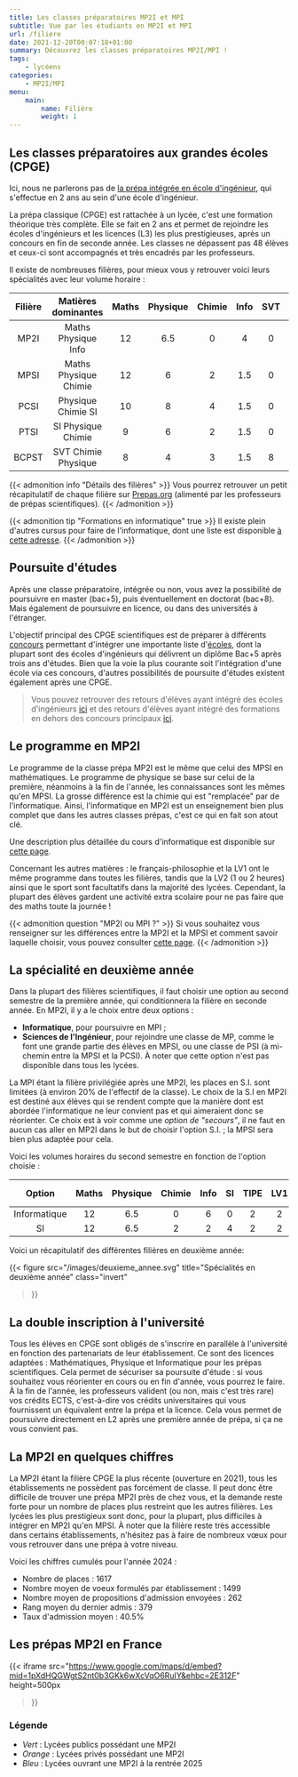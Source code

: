 ```yaml
---
title: Les classes préparatoires MP2I et MPI
subtitle: Vue par les étudiants en MP2I et MPI
url: /filiere
date: 2021-12-20T00:07:18+01:00
summary: Découvrez les classes préparatoires MP2I/MPI !
tags:
    - lycéens
categories:
    - MP2I/MPI
menu:
    main:
        name: Filière
        weight: 1
---
```


## Les classes préparatoires aux grandes écoles (CPGE)

Ici, nous ne parlerons pas de [la prépa intégrée en école d'ingénieur](https://www.onisep.fr/formation/les-principaux-domaines-de-formation/les-ecoles-d-ingenieurs/les-prepas-integrees-en-ecole-d-ingenieurs), qui s'effectue en 2 ans au sein d'une école d'ingénieur.

La prépa classique (CPGE) est rattachée à un lycée, c'est une formation théorique très complète. Elle se fait en 2 ans et permet de rejoindre les écoles d'ingénieurs et les licences (L3) les plus prestigieuses, après un concours en fin de seconde année.
Les classes ne dépassent pas 48 élèves et ceux-ci sont accompagnés et très encadrés par les professeurs.

Il existe de nombreuses filières, pour mieux vous y retrouver voici leurs spécialités avec leur volume horaire :

| Filière |  Matières dominantes  | Maths | Physique | Chimie | Info | SVT | SI  | LV1 | Philo-Lettres |
| :-----: | :-------------------: | :---: | :------: | :----: | :--: | :-: | :-: | :-: | :-----------: |
|  MP2I   |  Maths Physique Info  |  12   |   6.5    |   0    |  4   |  0  |  2  |  2  |       2       |
|  MPSI   | Maths Physique Chimie |  12   |    6     |   2    | 1.5  |  0  |  2  |  2  |       2       |
|  PCSI   |  Physique Chimie SI   |  10   |    8     |   4    | 1.5  |  0  |  4  |  2  |       2       |
|  PTSI   |  SI Physique Chimie   |   9   |    6     |   2    | 1.5  |  0  | 8.5 |  2  |       2       |
|  BCPST  |  SVT Chimie Physique  |   8   |    4     |   3    | 1.5  |  8  |  0  |  2  |       2       |

{{< admonition info "Détails des filières" >}}
Vous pourrez retrouver un petit récapitulatif de chaque filière sur [Prepas.org](https://prepas.org/index.php?rubrique=41) (alimenté par les professeurs de prépas scientifiques).
{{< /admonition >}}

{{< admonition tip "Formations en informatique" true >}}
Il existe plein d'autres cursus pour faire de l'informatique, dont une liste est disponible [à cette adresse](https://cien.gouv.mc/content/download/90346/file/Les%20diff%C3%A9rentes%20fili%C3%A8res%20de%20l%27informatique%202022.pdf?inLanguage=fre-FR&version=3).
{{< /admonition >}}

## Poursuite d'études

Après une classe préparatoire, intégrée ou non, vous avez la possibilité de poursuivre en master (bac+5), puis éventuellement en doctorat (bac+8). Mais également de poursuivre en licence, ou dans des universités à l'étranger.

L'objectif principal des CPGE scientifiques est de préparer à différents [concours](/concours) permettant d'intégrer une importante liste d'[écoles](https://prepas.org/index.php?entree=bacorge), dont la plupart sont des écoles d'ingénieurs qui délivrent un diplôme Bac+5 après trois ans d'études. Bien que la voie la plus courante soit l'intégration d'une école via ces concours, d'autres possibilités de poursuite d'études existent également après une CPGE.

> Vous pouvez retrouver des retours d'élèves ayant intégré des écoles d'ingénieurs [ici](/scei/) et des retours d'élèves ayant intégré des formations en dehors des concours principaux [ici](/posts/fac/).

## Le programme en MP2I

Le programme de la classe prépa MP2I est le même que celui des MPSI en mathématiques. Le programme de physique se base sur celui de la première, néanmoins à la fin de l'année, les connaissances sont les mêmes qu'en MPSI. La grosse différence est la chimie qui est "remplacée" par de l'informatique. Ainsi, l'informatique en MP2I est un enseignement bien plus complet que dans les autres classes prépas, c'est ce qui en fait son atout clé.

Une description plus détaillée du cours d'informatique est disponible sur [cette page](/informatique).

Concernant les autres matières : le français-philosophie et la LV1 ont le même programme dans toutes les filières, tandis que la LV2 (1 ou 2 heures) ainsi que le sport sont facultatifs dans la majorité des lycées.
Cependant, la plupart des élèves gardent une activité extra scolaire pour ne pas faire que des maths toute la journée !

{{< admonition question "MP2I ou MPI ?" >}}
Si vous souhaitez vous renseigner sur les différences entre la MP2I et la MPSI et comment savoir laquelle choisir, vous pouvez consulter [cette page](/posts/mp2i_ou_mpsi/).
{{< /admonition >}}

## La spécialité en deuxième année

Dans la plupart des filières scientifiques, il faut choisir une option au second semestre de la première année, qui conditionnera la filière en seconde année. En MP2I, il y a le choix entre deux options :

- **Informatique**, pour poursuivre en MPI ;
- **Sciences de l'Ingénieur**, pour rejoindre une classe de MP, comme le font une grande partie des élèves en MPSI, ou une classe de PSI (à mi-chemin entre la MPSI et la PCSI). À noter que cette option n'est pas disponible dans tous les lycées.

La MPI étant la filière privilégiée après une MP2I, les places en S.I. sont limitées (à environ 20% de l'effectif de la classe).
Le choix de la S.I en MP2I est destiné aux élèves qui se rendent compte que la manière dont est abordée l'informatique ne leur convient pas et qui aimeraient donc se réorienter. Ce choix est à voir comme une _option de "secours"_, il ne faut en aucun cas aller en MP2I dans le but de choisir l'option S.I. ; la MPSI sera bien plus adaptée pour cela.

Voici les volumes horaires du second semestre en fonction de l'option choisie :

|    Option    | Maths | Physique | Chimie | Info | SI  | TIPE | LV1 | Philo-Lettres |
| :----------: | :---: | :------: | :----: | :--: | :-: | :--: | :-: | :-----------: |
| Informatique |  12   |   6.5    |   0    |  6   |  0  |  2   |  2  |       2       |
|      SI      |  12   |   6.5    |   2    |  2   |  4  |  2   |  2  |       2       |

Voici un récapitulatif des différentes filières en deuxième année:

{{< figure
    src="/images/deuxieme_annee.svg"
    title="Spécialités en deuxième année"
    class="invert"
>}}

## La double inscription à l'université

Tous les élèves en CPGE sont obligés de s'inscrire en parallèle à l'université en fonction des partenariats de leur établissement. Ce sont des licences adaptées : Mathématiques, Physique et Informatique pour les prépas scientifiques. Cela permet de sécuriser sa poursuite d'étude : si vous souhaitez vous réorienter en cours ou en fin d'année, vous pourrez le faire. À la fin de l'année, les professeurs valident (ou non, mais c'est très rare) vos crédits ECTS, c'est-à-dire vos crédits universitaires qui vous fournissent un équivalent entre la prépa et la licence. Cela vous permet de poursuivre directement en L2 après une première année de prépa, si ça ne vous convient pas.

## La MP2I en quelques chiffres

La MP2I étant la filière CPGE la plus récente (ouverture en 2021), tous les établissements ne possèdent pas forcément de classe. Il peut donc être difficile de trouver une prépa MP2I près de chez vous, et la demande reste forte pour un nombre de places plus restreint que les autres filières.
Les lycées les plus prestigieux sont donc, pour la plupart, plus difficiles à intégrer en MP2I qu'en MPSI.
À noter que la filière reste très accessible dans certains établissements, n'hésitez pas à faire de nombreux vœux pour vous retrouver dans une prépa à votre niveau.

Voici les chiffres cumulés pour l'année 2024 :

- Nombre de places : 1617
- Nombre moyen de voeux formulés par établissement : 1499
- Nombre moyen de propositions d'admission envoyées : 262
- Rang moyen du dernier admis : 379
- Taux d'admission moyen : 40.5%

## Les prépas MP2I en France

{{< iframe
    src="https://www.google.com/maps/d/embed?mid=1pXdHQGWgtS2nt0b3GKk6wXcVqO6RuIY&ehbc=2E312F"
    height=500px
>}}

### Légende

- _Vert_ : Lycées publics possédant une MP2I
- _Orange_ : Lycées privés possédant une MP2I
- _Bleu_ : Lycées ouvrant une MP2I à la rentrée 2025
